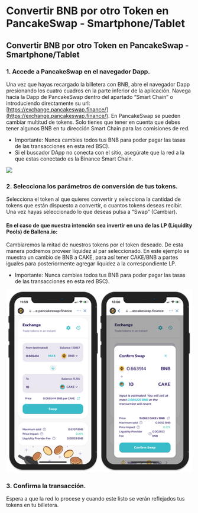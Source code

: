 # Convertir BNB por otro Token en PancakeSwap - Smartphone/Tablet

## Convertir BNB por otro Token en PancakeSwap - Smartphone/Tablet



### 1. Accede a PancakeSwap en el navegador Dapp.

Una vez que hayas recargado la billetera con BNB, abre el navegador Dapp presionando los cuatro cuadros en la parte inferior de la aplicación. Navega hacia la Dapp de PancakeSwap dentro del apartado “Smart Chain” o introduciendo directamente su url: [https://exchange.pancakeswap.finance/](https://exchange.pancakeswap.finance/). En PancakeSwap se pueden cambiar multitud de tokens. Solo tienes que tener en cuenta que debes tener algunos BNB en tu dirección Smart Chain para las comisiones de red.

* Importante: Nunca cambies todos tus BNB para poder pagar las tasas de las transacciones en esta red BSC\).
* Si el buscador DApp no conecta con el sitio, asegúrate que la red a la que estas conectado es la Binance Smart Chain. 



![](https://user-images.githubusercontent.com/79335891/108884463-efccf480-7606-11eb-8fb3-c00f84dd49c7.png)

### 

### 2. Selecciona los parámetros de conversión de tus tokens.

Selecciona el token al que quieres convertir y selecciona la cantidad de tokens que están dispuesto a convertir, o cuantos tokens deseas recibir. Una vez hayas seleccionado lo que deseas pulsa a “Swap” \(Cambiar\). 

#### En el caso de que nuestra intención sea invertir en una de las LP \(Liquidity Pools\) de Ballena.io:

Cambiaremos la mitad de nuestros tokens por el token deseado. De esta manera podremos proveer liquidez al par seleccionado. En este ejemplo se muestra un cambio de BNB a CAKE, para así tener CAKE/BNB a partes iguales para posteriormente agregar liquidez a la correspondiente LP.

* Importante: Nunca cambies todos tus BNB para poder pagar las tasas de las transacciones en esta red BSC\).



![](../../../../.gitbook/assets/pancake_swap.png)

#### 

### 3. Confirma la transacción.

Espera a que la red lo procese y cuando este listo se verán reflejados tus tokens en tu billetera.

